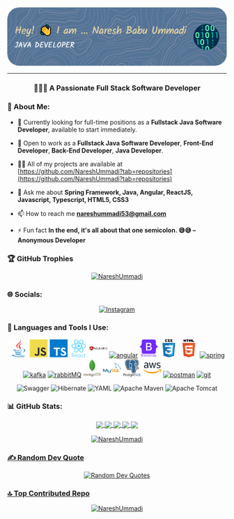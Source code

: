 <!-- **NareshUmmadi/NareshUmmadi** is a ✨ _special_ ✨ repository because its `README.md` (this file) appears on your GitHub profile.

Here are some ideas to get you started:

- 🔭 I’m currently working on ...
- 🌱 I’m currently learning ...
- 👯 I’m looking to collaborate on ...
- 🤔 I’m looking for help with ...
- 💬 Ask me about ...
- 📫 How to reach me: ...
- 😄 Pronouns: ...
- ⚡ Fun fact: ...
-->

<div align="center">
  
<img> ![Header](./github-header-image-naresh-ummadi.png)
</div>
<hr>

<h3 align="center">👨🏼‍💻 A Passionate Full Stack Software Developer</h3>

### 💫 About Me:

- 👀 Currently looking for full-time positions as a **Fullstack Java Software Developer**, available to start immediately.

- 🤝 Open to work as a **Fullstack Java Software Developer**, **Front-End Developer**, **Back-End Developer**, **Java Developer**.

- 👨‍💻 All of my projects are available at [https://github.com/NareshUmmadi?tab=repositories](https://github.com/NareshUmmadi?tab=repositories)

- 💬 Ask me about **Spring Framework, Java, Angular, ReactJS, Javascript, Typescript, HTML5, CSS3**

- 📫 How to reach me **nareshummadi53@gmail.com**

- ⚡ Fun fact **In the end, it's all about that one semicolon. 😅😅 – Anonymous Developer**

### 🏆 GitHub Trophies

<p align="center"> <a href="https://github.com/ryo-ma/github-profile-trophy"><img src="https://github-profile-trophy.vercel.app/?username=NareshUmmadi" alt="NareshUmmadi"/></a></p>

### 🌐 Socials:

<div align="center">

[![Instagram](https://img.shields.io/badge/Instagram-E4405F.svg?logo=instagram&logoColor=white)](https://www.instagram.com/naresh_ummadi/)

</div>

### 🚀 Languages and Tools I Use:

<div align="center">

<p><a target="_blank" href="https://raw.githubusercontent.com/devicons/devicon/master/icons/java/java-original.svg" style="display: inline-block;"><img src="https://raw.githubusercontent.com/devicons/devicon/master/icons/java/java-original.svg" alt="java" width="42" height="42" /></a>
<a target="_blank" href="https://raw.githubusercontent.com/devicons/devicon/master/icons/javascript/javascript-original.svg" style="display: inline-block;"><img src="https://raw.githubusercontent.com/devicons/devicon/master/icons/javascript/javascript-original.svg" alt="javascript" width="42" height="42" /></a>
<a target="_blank" href="https://raw.githubusercontent.com/devicons/devicon/master/icons/typescript/typescript-original.svg" style="display: inline-block;"><img src="https://raw.githubusercontent.com/devicons/devicon/master/icons/typescript/typescript-original.svg" alt="typescript" width="42" height="42" /></a>
<a target="_blank" href="https://raw.githubusercontent.com/devicons/devicon/master/icons/react/react-original-wordmark.svg" style="display: inline-block;"><img src="https://raw.githubusercontent.com/devicons/devicon/master/icons/react/react-original-wordmark.svg" alt="react" width="42" height="42" /></a>
<a target="_blank" href="https://raw.githubusercontent.com/devicons/devicon/master/icons/angularjs/angularjs-original-wordmark.svg" style="display: inline-block;"><img src="https://raw.githubusercontent.com/devicons/devicon/master/icons/angularjs/angularjs-original-wordmark.svg" alt="angularjs" width="42" height="42" /></a>
<a target="_blank" href="https://angular.io/assets/images/logos/angular/angular.svg" style="display: inline-block;"><img src="https://angular.io/assets/images/logos/angular/angular.svg" alt="angular" width="42" height="42" /></a>
<a target="_blank" href="https://raw.githubusercontent.com/devicons/devicon/master/icons/bootstrap/bootstrap-plain-wordmark.svg" style="display: inline-block;"><img src="https://raw.githubusercontent.com/devicons/devicon/master/icons/bootstrap/bootstrap-plain-wordmark.svg" alt="bootstrap" width="42" height="42" /></a>
<a target="_blank" href="https://raw.githubusercontent.com/devicons/devicon/master/icons/css3/css3-original-wordmark.svg" style="display: inline-block;"><img src="https://raw.githubusercontent.com/devicons/devicon/master/icons/css3/css3-original-wordmark.svg" alt="css3" width="42" height="42" /></a>
<a target="_blank" href="https://raw.githubusercontent.com/devicons/devicon/master/icons/html5/html5-original-wordmark.svg" style="display: inline-block;"><img src="https://raw.githubusercontent.com/devicons/devicon/master/icons/html5/html5-original-wordmark.svg" alt="html5" width="42" height="42" /></a>
<a target="_blank" href="https://www.vectorlogo.zone/logos/springio/springio-icon.svg" style="display: inline-block;"><img src="https://www.vectorlogo.zone/logos/springio/springio-icon.svg" alt="spring" width="42" height="42" /></a>
<a target="_blank" href="https://www.vectorlogo.zone/logos/apache_kafka/apache_kafka-icon.svg" style="display: inline-block;"><img src="https://www.vectorlogo.zone/logos/apache_kafka/apache_kafka-icon.svg" alt="kafka" width="42" height="42" /></a>
<a target="_blank" href="https://www.vectorlogo.zone/logos/rabbitmq/rabbitmq-icon.svg" style="display: inline-block;"><img src="https://www.vectorlogo.zone/logos/rabbitmq/rabbitmq-icon.svg" alt="rabbitMQ" width="42" height="42" /></a>
<a target="_blank" href="https://raw.githubusercontent.com/devicons/devicon/master/icons/mongodb/mongodb-original-wordmark.svg" style="display: inline-block;"><img src="https://raw.githubusercontent.com/devicons/devicon/master/icons/mongodb/mongodb-original-wordmark.svg" alt="mongodb" width="42" height="42" /></a>
<a target="_blank" href="https://raw.githubusercontent.com/devicons/devicon/master/icons/mysql/mysql-original-wordmark.svg" style="display: inline-block;"><img src="https://raw.githubusercontent.com/devicons/devicon/master/icons/mysql/mysql-original-wordmark.svg" alt="mysql" width="42" height="42" /></a>
<a target="_blank" href="https://raw.githubusercontent.com/devicons/devicon/master/icons/postgresql/postgresql-original-wordmark.svg" style="display: inline-block;"><img src="https://raw.githubusercontent.com/devicons/devicon/master/icons/postgresql/postgresql-original-wordmark.svg" alt="postgresql" width="42" height="42" /></a>
<a target="_blank" href="https://raw.githubusercontent.com/devicons/devicon/master/icons/amazonwebservices/amazonwebservices-original-wordmark.svg" style="display: inline-block;"><img src="https://raw.githubusercontent.com/devicons/devicon/master/icons/amazonwebservices/amazonwebservices-original-wordmark.svg" alt="aws" width="42" height="42" /></a>
<a target="_blank" href="https://www.vectorlogo.zone/logos/getpostman/getpostman-icon.svg" style="display: inline-block;"><img src="https://www.vectorlogo.zone/logos/getpostman/getpostman-icon.svg" alt="postman" width="42" height="42" /></a>
<a target="_blank" href="https://www.vectorlogo.zone/logos/git-scm/git-scm-icon.svg" style="display: inline-block;"><img src="https://www.vectorlogo.zone/logos/git-scm/git-scm-icon.svg" alt="git" width="42" height="42" /></a></p>

![Swagger](https://img.shields.io/badge/-Swagger-%23Clojure?style=flat&logo=swagger&logoColor=white)
![Hibernate](https://img.shields.io/badge/Hibernate-59666C?style=flat&logo=Hibernate&logoColor=white)
![YAML](https://img.shields.io/badge/yaml-%23ffffff.svg?style=flat&logo=yaml&logoColor=151515)
![Apache Maven](https://img.shields.io/badge/Apache%20Maven-C71A36?style=flat&logo=Apache%20Maven&logoColor=white)
![Apache Tomcat](https://img.shields.io/badge/apache%20tomcat-%23F8DC75.svg?style=flat&logo=apache-tomcat&logoColor=black)

</div>

### 📊 GitHub Stats:

<div align="center">
<a href="https://github.com/NareshUmmadi">
<img align="center" src="http://github-profile-summary-cards.vercel.app/api/cards/stats?username=NareshUmmadi&theme=2077" height="180em" />
<img align="center" src="http://github-profile-summary-cards.vercel.app/api/cards/most-commit-language?username=NareshUmmadi&theme=2077" height="180em" />
<img align="center" src="http://github-profile-summary-cards.vercel.app/api/cards/repos-per-language?username=NareshUmmadi&theme=2077" height="180em" />
<img align="center" src="http://github-profile-summary-cards.vercel.app/api/cards/productive-time?username=NareshUmmadi&theme=2077" height="180em" />
<img align="center" src="http://github-profile-summary-cards.vercel.app/api/cards/profile-details?username=NareshUmmadi&theme=2077" height="180em" />
<p style="text-align:center;"><img align="center" src="https://github-readme-streak-stats.herokuapp.com/?user=NareshUmmadi&" alt="NareshUmmadi" /></p>
</div>

### ✍️ Random Dev Quote

<div align="center">
<p><img src="https://quotes-github-readme.vercel.app/api?type=vetical&theme=radical" alt="Random Dev Quotes"/></p>
</div>

### 🔝 Top Contributed Repo

<div align="center">
<p><img src="https://github-contributor-stats.vercel.app/api?username=NareshUmmadi&limit=5&theme=radical&combine_all_yearly_contributions=true" alt="NareshUmmadi"/></p>
</div>
